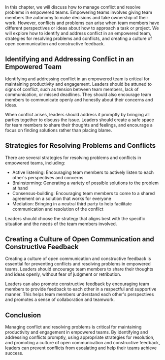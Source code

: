 
In this chapter, we will discuss how to manage conflict and resolve problems in empowered teams. Empowering teams involves giving team members the autonomy to make decisions and take ownership of their work. However, conflicts and problems can arise when team members have different perspectives or ideas about how to approach a task or project. We will explore how to identify and address conflict in an empowered team, strategies for resolving problems and conflicts, and creating a culture of open communication and constructive feedback.

Identifying and Addressing Conflict in an Empowered Team
--------------------------------------------------------

Identifying and addressing conflict in an empowered team is critical for maintaining productivity and engagement. Leaders should be attuned to signs of conflict, such as tension between team members, lack of communication, or missed deadlines. They should also encourage team members to communicate openly and honestly about their concerns and ideas.

When conflict arises, leaders should address it promptly by bringing all parties together to discuss the issue. Leaders should create a safe space for team members to share their thoughts and feelings, and encourage a focus on finding solutions rather than placing blame.

Strategies for Resolving Problems and Conflicts
-----------------------------------------------

There are several strategies for resolving problems and conflicts in empowered teams, including:

* Active listening: Encouraging team members to actively listen to each other's perspectives and concerns
* Brainstorming: Generating a variety of possible solutions to the problem at hand
* Consensus-building: Encouraging team members to come to a shared agreement on a solution that works for everyone
* Mediation: Bringing in a neutral third party to help facilitate communication and resolution of the conflict

Leaders should choose the strategy that aligns best with the specific situation and the needs of the team members involved.

Creating a Culture of Open Communication and Constructive Feedback
------------------------------------------------------------------

Creating a culture of open communication and constructive feedback is essential for preventing conflicts and resolving problems in empowered teams. Leaders should encourage team members to share their thoughts and ideas openly, without fear of judgment or retribution.

Leaders can also promote constructive feedback by encouraging team members to provide feedback to each other in a respectful and supportive manner. This helps team members understand each other's perspectives and promotes a sense of collaboration and teamwork.

Conclusion
----------

Managing conflict and resolving problems is critical for maintaining productivity and engagement in empowered teams. By identifying and addressing conflicts promptly, using appropriate strategies for resolution, and promoting a culture of open communication and constructive feedback, leaders can prevent conflicts from escalating and help their teams achieve success.
